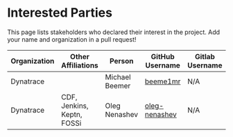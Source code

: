 # Interested Parties

This page lists stakeholders who declared their interest in the project.
Add your name and organization in a pull request!

Organization | Other Affiliations | Person | GitHub Username | Gitlab Username
-- | -- | -- | -- | --
Dynatrace | | Michael Beemer | [beeme1mr](https://github.com/beeme1mr) | N/A
Dynatrace | CDF, Jenkins, Keptn, FOSSi | Oleg Nenashev | [oleg-nenashev](https://github.com/oleg-nenashev) | N/A
